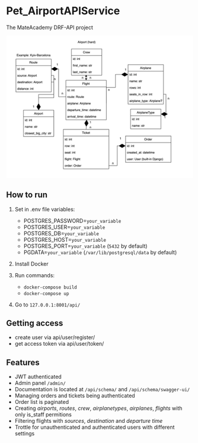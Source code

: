 # Pet_AirportAPIService

The MateAcademy DRF-API project

![airport_diagram](airport_diagram.webp?raw=true)

## How to run

1. Set in .env file variables:
   - POSTGRES_PASSWORD=`your_variable`
   - POSTGRES_USER=`your_variable`
   - POSTGRES_DB=`your_variable`
   - POSTGRES_HOST=`your_variable`
   - POSTGRES_PORT=`your_variable` (`5432` by default)
   - PGDATA=`your_variable` (`/var/lib/postgresql/data` by default)

2. Install Docker
3. Run commands: 
   - `docker-compose build`
   - `docker-compose up`
4. Go to `127.0.0.1:8001/api/`

## Getting access
- create user via api/user/register/
- get access token via api/user/token/

## Features
- JWT authenticated
- Admin panel `/admin/`
- Documentation is located at `/api/schema/` and `/api/schema/swagger-ui/`
- Managing orders and tickets being authenticated
- Order list is paginated
- Creating _airports_, _routes_, _crew_, _airplanetypes_, _airplanes_, _flights_ with only is_staff permitions
- Filtering flights with _sources_, _destination_ and _departure time_
- Trottle for unauthenticated and authenticated users with different settings
